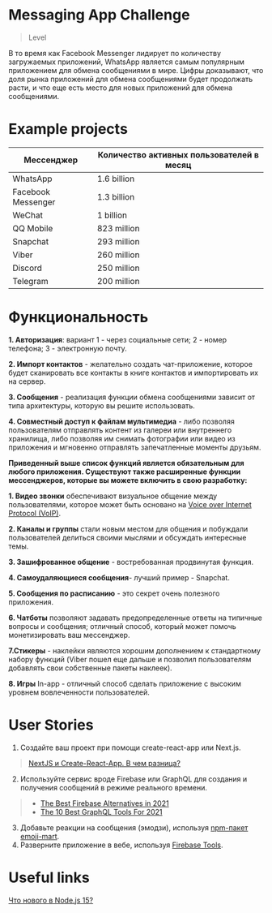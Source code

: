 # Messaging App Challenge

> Level

В то время как Facebook Messenger лидирует по количеству загружаемых приложений, WhatsApp является самым популярным приложением для обмена сообщениями в мире. 
Цифры доказывают, что доля рынка приложений для обмена сообщениями будет продолжать расти, и что еще есть место для новых приложений для обмена сообщениями.

# Example projects

Мессенджер  | Количество активных пользователей в месяц
------------- | -------------
WhatsApp   | 1.6 billion
Facebook Messenger | 1.3 billion
WeChat |	1 billion
QQ Mobile	| 823 million
Snapchat |	293 million
Viber	| 260 million
Discord	| 250 million
Telegram	| 200 million

# Функциональность

**1. Авторизация**: вариант 1 - через социальные сети; 2 - номер телефона; 3 - электронную почту. 

**2. Импорт контактов** - желательно создать чат-приложение, которое будет сканировать все контакты в книге контактов и импортировать их на сервер.

**3. Сообщения** - реализация функции обмена сообщениями зависит от типа архитектуры, которую вы решите использовать.

**4. Совместный доступ к файлам мультимедиа** - либо позволяя пользователям отправлять контент из галереи или внутреннего хранилища, либо позволяя им снимать фотографии или видео из приложения и мгновенно отправлять запечатленные моменты друзьям.

**Приведенный выше список функций является обязательным для любого приложения.
Существуют также расширенные функции мессенджеров, которые вы можете включить в свою разработку:**

**1. Видео звонки** обеспечивают визуальное общение между пользователями, которое может быть основано на [Voice over Internet Protocol (VoIP)](https://www.fcc.gov/general/voice-over-internet-protocol-voip).

**2. Каналы и группы** стали новым местом для общения и побуждали пользователей делиться своими мыслями и обсуждать интересные темы.

**3. Зашифрованное общение** - востребованная продвинутая функция.

**4. Самоудаляющиеся сообщения**- лучший пример - Snapchat. 

**5. Сообщения по расписанию** - это секрет очень полезного приложения.

**6. Чатботы** позволяют задавать предопределенные ответы на типичные вопросы и сообщения; отличный способ, который может помочь  монетизировать ваш мессенджер.

**7.Стикеры** - наклейки являются хорошим дополнением к стандартному набору функций (Viber пошел еще дальше и позволил пользователям добавлять свои собственные пакеты наклеек). 

**8. Игры** In-app - отличный способ сделать приложение с высоким уровнем вовлеченности пользователей. 

# User Stories

1. Создайте ваш проект при помощи create-react-app или Next.js.
> [NextJS и Create-React-App. В чем разница?](https://habr.com/ru/company/timeweb/blog/536758/)
2. Используйте сервис вроде Firebase или GraphQL для создания и получения сообщений в режиме реального времени.
> - [The Best Firebase Alternatives in 2021](https://blog.back4app.com/the-best-firebase-alternatives/)
> - [The 10 Best GraphQL Tools For 2021](https://graphcms.com/blog/best-graphql-tools-2021)
3. Добавьте реакции на сообщения (эмодзи), используя [npm-пакет emoji-mart](https://www.npmjs.com/package/@ctrl/ngx-emoji-mart).
4. Разверните приложение в вебе, используя [Firebase Tools](https://firebase.google.com/docs/cli).

# Useful links

[Что нового в Node.js 15?](https://habr.com/ru/company/timeweb/blog/538782/)

